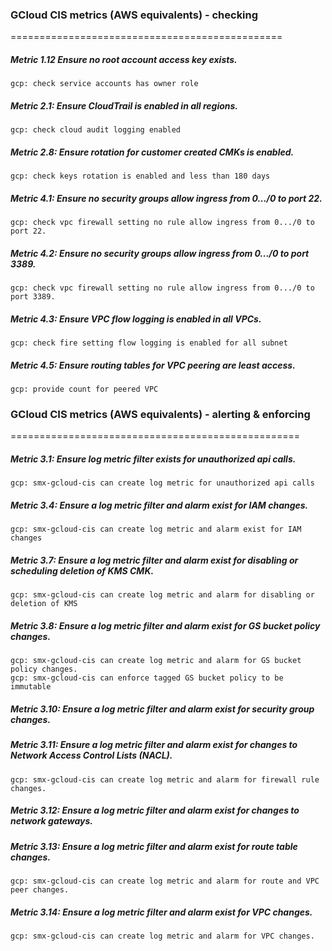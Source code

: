 ### GCloud CIS metrics (AWS equivalents) - checking
===============================================
##### Metric 1.12 Ensure no root account access key exists.
```
gcp: check service accounts has owner role
```
##### Metric 2.1: Ensure CloudTrail is enabled in all regions.
```
gcp: check cloud audit logging enabled
```
##### Metric 2.8: Ensure rotation for customer created CMKs is enabled.
```
gcp: check keys rotation is enabled and less than 180 days
```

##### Metric 4.1: Ensure no security groups allow ingress from 0.../0 to port 22.
```
gcp: check vpc firewall setting no rule allow ingress from 0.../0 to port 22.
```
##### Metric 4.2: Ensure no security groups allow ingress from 0.../0 to port 3389.
```
gcp: check vpc firewall setting no rule allow ingress from 0.../0 to port 3389.
```
##### Metric 4.3: Ensure VPC flow logging is enabled in all VPCs.
```
gcp: check fire setting flow logging is enabled for all subnet
```
##### Metric 4.5: Ensure routing tables for VPC peering are least access.
```
gcp: provide count for peered VPC
```
### GCloud CIS metrics (AWS equivalents) - alerting & enforcing
==================================================
##### Metric 3.1: Ensure log metric filter exists for unauthorized api calls.
```
gcp: smx-gcloud-cis can create log metric for unauthorized api calls
```
##### Metric 3.4: Ensure a log metric filter and alarm exist for IAM changes.
```
gcp: smx-gcloud-cis can create log metric and alarm exist for IAM changes
```
##### Metric 3.7: Ensure a log metric filter and alarm exist for disabling or scheduling deletion of KMS CMK.
```
gcp: smx-gcloud-cis can create log metric and alarm for disabling or deletion of KMS
```
##### Metric 3.8: Ensure a log metric filter and alarm exist for GS bucket policy changes.
```
gcp: smx-gcloud-cis can create log metric and alarm for GS bucket policy changes.
gcp: smx-gcloud-cis can enforce tagged GS bucket policy to be immutable 
```
##### Metric 3.10: Ensure a log metric filter and alarm exist for security group changes.
##### Metric 3.11: Ensure a log metric filter and alarm exist for changes to Network Access Control Lists (NACL).
```
gcp: smx-gcloud-cis can create log metric and alarm for firewall rule changes.
```
##### Metric 3.12: Ensure a log metric filter and alarm exist for changes to network gateways.
##### Metric 3.13: Ensure a log metric filter and alarm exist for route table changes.
```
gcp: smx-gcloud-cis can create log metric and alarm for route and VPC peer changes.
```
##### Metric 3.14: Ensure a log metric filter and alarm exist for VPC changes.
```
gcp: smx-gcloud-cis can create log metric and alarm for VPC changes.
```
